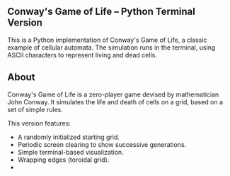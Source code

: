 ## Conway's Game of Life – Python Terminal Version
This is a Python implementation of Conway's Game of Life, a classic example of cellular automata. The simulation runs in the terminal, using ASCII characters to represent living and dead cells.
##  About
Conway's Game of Life is a zero-player game devised by mathematician John Conway. It simulates the life and death of cells on a grid, based on a set of simple rules.

This version features:
- A randomly initialized starting grid.
- Periodic screen clearing to show successive generations.
- Simple terminal-based visualization.
- Wrapping edges (toroidal grid).
- 
